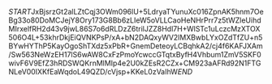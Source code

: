 $START$JxBjsrzGt2alLZtCqj3OWm096lU+5LdryaTYunuXc016ZpnAK5hnm7OeBg33o80DoMCJejY8Ory173G8Bb6zLIeW5oVLLCaoHeNHrPrr7z5tWZleUihdMIrxelfRH2d43v9jwL86S7o6dRLDzZ6trilJZZ8Hdl7H+WlSTc1uLczcMzXTOX506O4L+53khrDkjEiQVNKPsP/xA+bN2DAQxyWV2lMXBwbLYxOZdTfZU+n5BYwHYThP5KayOgoShTXdz5xPbR+GnemDeteoyLCBqhkA2/cj4f6KAFJXAm/Sw563NeWzEH17lS6wAW8CxFzPmoYcwccGTqtxByfH4Vhbum1ZmV5SKF0wivF6V9EfZ3hRDSWQKrnMlMIp4e2U0kZEsR2CZx+CM923aAFRd92N1FTGNLeV00IXKfEaWqdoL49QZD/cVjsp+KKeL0zVaIhW$END$